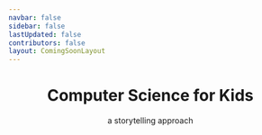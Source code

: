 ```yaml
---
navbar: false
sidebar: false
lastUpdated: false
contributors: false
layout: ComingSoonLayout
---
```


<h1 align="center" class="splashLg">Computer Science for Kids</h1>
<p align="center" class="splash">a storytelling approach</p>


<div class="book">
    <div class="gap"></div>
        <div class="pages">
        <div class="book-page"></div>
        <div class="book-page"></div>
        <div class="book-page"></div>
        <div class="book-page"></div>
        <div class="book-page"></div>
        <div class="book-page"></div>
    </div>
        <div class="flips">
        <div class="flip flip1">
            <div class="flip flip2">
                <div class="flip flip3">
                  <div class="flip flip4">
                    <div class="flip flip5">
                      <div class="flip flip6">
                        <div class="flip flip7"></div>
                      </div>
                    </div>
                  </div>
                </div>
              </div>
            </div>
          </div>
        </div>
        
<canvas id="canvas"></canvas>




